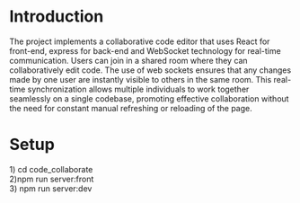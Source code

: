<h1>Introduction</h1>
<p>The project implements a collaborative code editor that uses React for front-end, express for back-end and WebSocket technology for real-time communication. Users can join in a shared room where they can collaboratively edit code. The use of web sockets ensures that any changes made by one user are instantly visible to others in the same room.
This real-time synchronization allows multiple individuals to work together seamlessly on a single codebase, promoting effective collaboration without the need for constant manual refreshing or reloading of the page. 
</p>

<h1>Setup</h1>
1) cd code_collaborate </br> 
2)npm run server:front </br>
3) npm run server:dev



